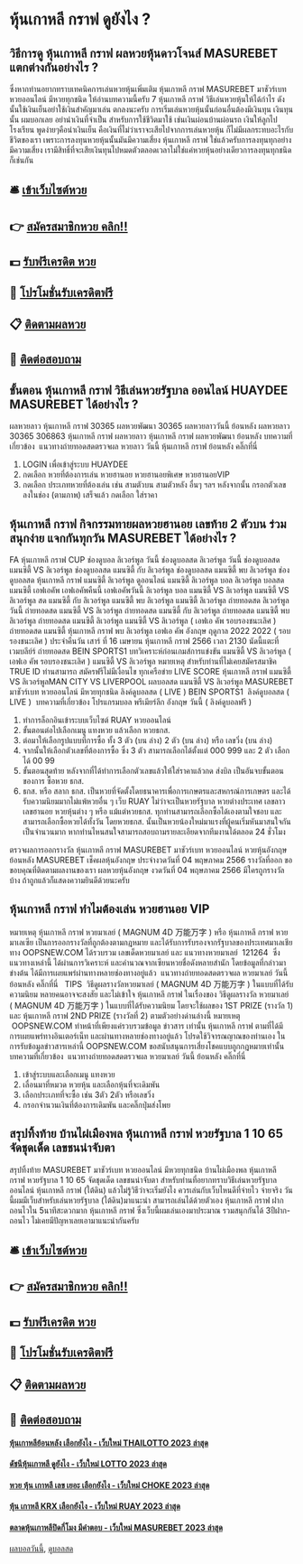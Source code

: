 # หุ้นเกาหลี กราฟ ดูยังไง ?
## วิธีการดู หุ้นเกาหลี กราฟ ผลหวยหุ้นดาวโจนส์ MASUREBET แตกต่างกันอย่างไร ?
ซึ่งหากท่านอยากทราบเทคนิคการเล่นหวยหุ้นเพิ่มเติม หุ้นเกาหลี กราฟ MASUREBET มาชัวร์เบท หวยออนไลน์ มีหวยทุกชนิด ให้อ่านบทความนี้ครับ 7 หุ้นเกาหลี กราฟ วิธีเล่นหวยหุ้นให้ได้กําไร
ดังนั้นใช้เงินเย็นอย่าใช้เงินสำคัญมาเล่น ตกลงนะครับ
การเริ่มเล่นหวยหุ้นนั้นก่อนอื่นต้องมีเงินทุน เงินทุนนั้น ผมบอกเลย อย่านำเงินที่จำเป็น สำหรับการใช้ชีวิตมาใช้ เช่นเงินผ่อนบ้านผ่อนรถ เงินให้ลูกไปโรงเรียน พูดง่ายๆคือนำเงินเย็น คือเงินที่ไม่ว่าเราจะเสียไปจากการเล่นหวยหุ้น ก็ไม่มีผลกระทบอะไรกับชีวิตของเรา
เพราะการลงทุนหวยหุ้นนั้นมันมีความเสี่ยง หุ้นเกาหลี กราฟ ใช่แล้วครับการลงทุนทุกอย่างมีความเสี่ยง เรามีสิทธิ์ที่จะเสียเงินทุนไปหมดตัวตลอดเวลาไม่ใช่แค่หวยหุ้นอย่างเดียวการลงทุนทุกชนิดก็เช่นกัน

## 🛎 [เข้าเว็บไซต์หวย](https://bit.ly/3BG5bNw)
## 👉 [สมัครสมาชิกหวย คลิก!!](https://bit.ly/3BG5bNw)
## 💵 [รับฟรีเครดิต หวย](https://bit.ly/3C3mvgS)
## 👑 [โปรโมชั่นรับเครดิตฟรี](https://bit.ly/3C3mvgS)
## 📋 [ติดตามผลหวย](https://bit.ly/3C3mvgS)
## 📱 [ติดต่อสอบถาม](https://bit.ly/3C3mvgS)

## ขั้นตอน หุ้นเกาหลี กราฟ วิธีเล่นหวยรัฐบาล ออนไลน์ HUAYDEE MASUREBET ได้อย่างไร ?
ผลหวยลาว หุ้นเกาหลี กราฟ 30365 ผลหวยพัฒนา 30365 ผลหวยลาววันนี้ ย้อนหลัง
ผลหวยลาว 30365 306863
 หุ้นเกาหลี กราฟ ผลหวยลาว หุ้นเกาหลี กราฟ ผลหวยพัฒนา ย้อนหลัง 
บทความที่เกี่ยวข้อง
 แนวทางถ่ายทอดสดตรวจผล หวยลาว วันนี้ หุ้นเกาหลี กราฟ ย้อนหลัง คลิ๊กที่นี่  
1. LOGIN เพื่อเข้าสู่ระบบ HUAYDEE
2. กดเลือก หวยที่ต้องการเล่น หวยฮานอย หวยฮานอยพิเศษ หวยฮานอยVIP
3. กดเลือก ประเภทหวยที่ต้องเล่น เช่น สามตัวบน สามตัวหลัง อื่นๆ ฯลฯ หลังจากนั้น กรอกตัวเลข ลงในช่อง (ตามภาพ) เสร็จแล้ว กดเลือก ใส่ราคา

## หุ้นเกาหลี กราฟ กิจกรรมทายผลหวยฮานอย เลขท้าย 2 ตัวบน ร่วมสนุกง่าย แจกกันทุกวัน MASUREBET ได้อย่างไร ?
FA หุ้นเกาหลี กราฟ CUP ช่องดูบอล ลิเวอร์พูล วันนี้ ช่องดูบอลสด ลิเวอร์พูล วันนี้ ช่องดูบอลสด แมนซิตี้ VS ลิเวอร์พูล ช่องดูบอลสด แมนซิตี้ กับ ลิเวอร์พูล ช่องดูบอลสด แมนซิตี้ พบ ลิเวอร์พูล ช่องดูบอลสด หุ้นเกาหลี กราฟ แมนซิตี้ ลิเวอร์พูล ดูออนไลน์ แมนซิตี้ ลิเวอร์พูล บอล ลิเวอร์พูล บอลสด แมนซิตี้ เอฟเอคัพ เอฟเอคัพคืนนี้ เอฟเอคัพวันนี้ ลิเวอร์พูล บอล แมนซิตี้ VS ลิเวอร์พูล แมนซิตี้ VS ลิเวอร์พูล สด แมนซิตี้ กับ ลิเวอร์พูล แมนซิตี้ พบ ลิเวอร์พูล แมนซิตี้ ลิเวอร์พูล ถ่ายทอดสด ลิเวอร์พูล วันนี้ ถ่ายทอดสด แมนซิตี้ VS ลิเวอร์พูล ถ่ายทอดสด แมนซิตี้ กับ ลิเวอร์พูล ถ่ายทอดสด แมนซิตี้ พบ ลิเวอร์พูล ถ่ายทอดสด แมนซิตี้ ลิเวอร์พูล
แมนซิตี้ VS ลิเวอร์พูล ( เอฟเอ คัพ รอบรองชนะเลิศ )
ถ่ายทอดสด แมนซิตี้ หุ้นเกาหลี กราฟ พบ ลิเวอร์พูล เอฟเอ คัพ อังกฤษ ฤดูกาล 2022 2022 ( รอบรองชนะเลิศ ) ประจำคืนวัน เสาร์ ที่ 16 เมษายน หุ้นเกาหลี กราฟ 2566 เวลา 2130 นัดนี้แตะที่ เวมบลีย์ร์ ถ่ายทอดสด BEIN SPORTS1
บทวิเคราะห์ก่อนเกมส์การแข่งขัน แมนซิตี้ VS ลิเวอร์พูล ( เอฟเอ คัพ รอบรองชนะเลิศ )
แมนซิตี้ VS ลิเวอร์พูล
หมายเหตุ สำหรับท่านที่ไม่เคยสมัครสมาชิค TRUE ID ท่านสามารถ สมัครฟรีไม่มีเงื่อนไข ทุกเครือข่าย
LIVE SCORE หุ้นเกาหลี กราฟ แมนซิตี้ VS ลิเวอร์พูลMAN CITY VS LIVERPOOL
 ผลบอลสด แมนซิตี้ VS ลิเวอร์พูล MASUREBET มาชัวร์เบท หวยออนไลน์ มีหวยทุกชนิด 
ลิงค์ดูบอลสด ( LIVE )
 BEIN SPORTS1 
 ลิงค์ดูบอลสด ( LIVE ) 
บทความที่เกี่ยวข้อง
โปรแกรมบอล พรีเมียร์ลีก อังกฤษ วันนี้ ( ลิงค์ดูบอลฟรี )
1. ทำการล็อกอินเข้าระบบเว็บไซต์ RUAY หวยออนไลน์
2. ขั้นตอนต่อไปเลือกเมนู แทงหวย แล้วเลือก หวยธกส.
3. ต่อมาให้เลือกรูปแบบที่การซื้อ ทั้ง 3 ตัว (บน ล่าง) 2 ตัว (บน ล่าง) หรือ เลขวิ่ง (บน ล่าง)
4. จากนั้นให้เลือกตัวเลขที่ต้องการซื้อ ซึ่ง 3 ตัว สามารถเลือกได้ตั้งแต่ 000 999 และ 2 ตัว เลือกได้ 00 99
5. ขั้นตอนสุดท้าย หลังจากที่ได้ทำการเลือกตัวเลขแล้วให้ใส่ราคาแล้วกด ส่งบิล เป็นอันจบขั้นตอนของการ ซื้อหวย ธกส.
6. ธกส. หรือ สลาก ธกส. เป็นหวยที่จัดตั้งโดยธนาคารเพื่อการเกษตรและสหกรณ์การเกษตร และได้รับความนิยมมากไม่แพ้หวยอื่น ๆ เว็บ RUAY ไม่ว่าจะเป็นหวยรัฐบาล หวยต่างประเทศ เลขลาว เลขฮานอย หวยหุ้นต่าง ๆ หรือ แม้แต่หวยธกส. ทุกท่านสามารถเลือกซื้อได้เองตามใจชอบ และสามารถเลือกซื้อหวยได้ทั้งวัน โดยหวยธกส. นั้นเป็นหวยน้องใหม่มาแรงที่ผู้คนเริ่มหันมาสนใจกันเป็นจำนวนมาก หากท่านไหนสนใจสามารถสอบถามรายละเอียดจากทีมงานได้ตลอด 24 ชั่วโมง

ตรวจผลการออกรางวัล หุ้นเกาหลี กราฟ MASUREBET มาชัวร์เบท หวยออนไลน์ หวยหุ้นอังกฤษย้อนหลัง MASUREBET เช็คผลหุ้นอังกฤษ ประจำงวดวันที่ 04 พฤษภาคม 2566 รางวัลที่ออก
ขอขอบคุณที่ติดตามผลงานของเรา ผลหวยหุ้นอังกฤษ งวดวันที่ 04 พฤษภาคม 2566 มีใครถูกรางวัลบ้าง ถ้าถูกแล้วก็แสดงความยินดีด้วยนะครับ

## หุ้นเกาหลี กราฟ ทำไมต้องเล่น หวยฮานอย VIP
หมายเหตุ หุ้นเกาหลี กราฟ หวยมาเลย์ ( MAGNUM 4D 万能万字 ) หรือ หุ้นเกาหลี กราฟ หวยมาเลเซีย เป็นการออกรางวัลที่ถูกต้องตามกฎหมาย และได้รับการรับรองจากรัฐบาลของประเทศมาเลเชีย
ทาง OOPSNEW.COM ได้รวบรวม เลขเด็ดหวยมาเลย์ และ แนวทางหวยมาเลย์  121264  ซึ่งแนวทางเหล่านี้ ได้ผ่านการวิเคราะห์ และคำนวณจากเซียนหวยชื่อดังหลายสำนัก โดยข้อมูลที่กล่าวมาข่างต้น ได้มีการเผยแพร่ผ่านทางหลายช่องทางอยู่แล้ว
 แนวทางถ่ายทอดสดตรวจผล หวยมาเลย์ วันนี้ ย้อนหลัง คลิ๊กที่นี่  
TIPS  วิธีดูผลรางวัลหวยมาเลย์ ( MAGNUM 4D 万能万字 ) ในแบบที่ได้รับความนิยม
หลายคนอาจจะสงสัย และไม่เข้าใจ หุ้นเกาหลี กราฟ ในเรื่องของ วิธีดูผลรางวัล หวยมาเลย์ ( MAGNUM 4D 万能万字 ) ในแบบที่ได้รับความนิยม โดยจะใช้ผลของ 1ST PRIZE (รางวัล 1) และ หุ้นเกาหลี กราฟ 2ND PRIZE (รางวัลที่ 2) ตามตัวอย่างด่านล่างนี้
หมายเหตุ  OOPSNEW.COM ทำหน้าที่เพียงแค่รวบรวมข้อมูล ข่าวสาร เท่านั้น หุ้นเกาหลี กราฟ ตามที่ได้มีการเผยแพร่ทางอินเตอร์เน็ท และผ่านทางหลายช่องทางอยู่แล้ว โปรดใช้วิจารณญาณของท่านเอง ในการรับข้อมูลข่าวสารเหล่านี้ OOPSNEW.COM ขอสนับสนุนการเสี่ยงโชคแบบถูกกฎหมายเท่านั้น
บทความที่เกี่ยวข้อง
 แนวทางถ่ายทอดสดตรวจผล หวยมาเลย์ วันนี้ ย้อนหลัง คลิ๊กที่นี่  
1. เข้าสู่ระบบและเลือกเมนู แทงหวย
2. เลื่อนมาที่หมวด หวยหุ้น และเลือกหุ้นที่จะเดิมพัน
3. เลือกประเภทที่จะซื้อ เช่น 3ตัว 2ตัว หรือเลขวิ่ง
4. กรอกจำนวนเงินที่ต้องการเดิมพัน และคลิ๊กปุ่มส่งโพย

## สรุปทิ้งท้าย บ้านไผ่เมืองพล หุ้นเกาหลี กราฟ หวยรัฐบาล 1 10 65 จัดชุดเด็ด เลขชนน่าจับตา
สรุปทิ้งท้าย MASUREBET มาชัวร์เบท หวยออนไลน์ มีหวยทุกชนิด บ้านไผ่เมืองพล หุ้นเกาหลี กราฟ หวยรัฐบาล 1 10 65 จัดชุดเด็ด เลขชนน่าจับตา สำหรับท่านที่อยากทราบวิธีเล่นหวยรัฐบาลออนไลน์ หุ้นเกาหลี กราฟ (ใต้ดิน) แล้วไม่รู้วิธีว่าจะเริ่มยังไง ควรเล่นกับเว็บไหนดีที่จ่ายไว จ่ายจริง วันนี้ผมมีเว็บสำหรับเล่นหวยรัฐบาล (ใต้ดิน)มาแนะนำ สามารถเล่นได้ด้วยตัวเอง หุ้นเกาหลี กราฟ ฝากถอนไวใน 5นาทีสะดวกมาก หุ้นเกาหลี กราฟ ซึ่งเว็บนี้ผมเล่นเองมาประมาณ รวมสนุกกันได้ 3ปีฝาก-ถอนไว ไม่เคยมีปัญหาเลยเอามาแนะนำกันครับ

## 🛎 [เข้าเว็บไซต์หวย](https://bit.ly/3BG5bNw)
## 👉 [สมัครสมาชิกหวย คลิก!!](https://bit.ly/3BG5bNw)
## 💵 [รับฟรีเครดิต หวย](https://bit.ly/3C3mvgS)
## 👑 [โปรโมชั่นรับเครดิตฟรี](https://bit.ly/3C3mvgS)
## 📋 [ติดตามผลหวย](https://bit.ly/3C3mvgS)
## 📱 [ติดต่อสอบถาม](https://bit.ly/3C3mvgS)

#### [หุ้นเกาหลีย้อนหลัง เลือกยังไง - เว็บใหม่ THAILOTTO 2023 ล่าสุด](https://atom.io/themes/หุ้นเกาหลีย้อนหลัง%20เลือกยังไง%20-%20เว็บใหม่%20thailotto%202023%20ล่าสุด)
#### [ดัชนีหุ้นเกาหลี ดูยังไง - เว็บใหม่ LOTTO 2023 ล่าสุด](https://atom.io/themes/ดัชนีหุ้นเกาหลี%20ดูยังไง%20-%20เว็บใหม่%20lotto%202023%20ล่าสุด)
#### [หวย หุ้น เกาหลี เลข เยอะ เลือกยังไง - เว็บใหม่ CHOKE 2023 ล่าสุด](https://atom.io/themes/หวย%20หุ้น%20เกาหลี%20เลข%20เยอะ%20เลือกยังไง%20-%20เว็บใหม่%20choke%202023%20ล่าสุด)
#### [หุ้น เกาหลี KRX เลือกยังไง - เว็บใหม่ RUAY 2023 ล่าสุด](https://atom.io/themes/หุ้น%20เกาหลี%20krx%20เลือกยังไง%20-%20เว็บใหม่%20ruay%202023%20ล่าสุด)
#### [ตลาดหุ้นเกาหลีปิดกี่โมง มีคำตอบ - เว็บใหม่ MASUREBET 2023 ล่าสุด](https://atom.io/themes/ตลาดหุ้นเกาหลีปิดกี่โมง%20มีคำตอบ%20-%20เว็บใหม่%20masurebet%202023%20ล่าสุด)

[ผลบอลวันนี้](https://siamsport.tv "ผลบอลวันนี้"), [ดูบอลสด](https://siamsport.tv/ดูบอลสด "ดูบอลสด")